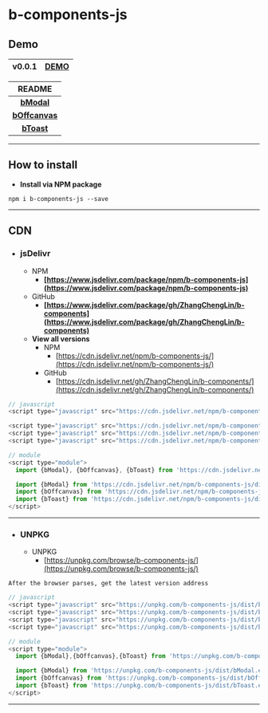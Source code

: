# b-components-js

## Demo

| **v0.0.1** | [**DEMO**](../demo/) |
|:----------:|:--------------------:|

|                 **README**                 |
|:------------------------------------------:|
|     [**bModal**](../readme/modal.html)     |
| [**bOffcanvas**](../readme/offcanvas.html) |
|     [**bToast**](../readme/toast.html)     |

---

## How to install

- **Install via NPM package**

```
npm i b-components-js --save
```

---

## CDN

- ### jsDelivr
  - NPM
    - **[https://www.jsdelivr.com/package/npm/b-components-js](https://www.jsdelivr.com/package/npm/b-components-js)**
  - GitHub
    - **[https://www.jsdelivr.com/package/gh/ZhangChengLin/b-components](https://www.jsdelivr.com/package/gh/ZhangChengLin/b-components)**
  - **View all versions**
    - NPM
      - [https://cdn.jsdelivr.net/npm/b-components-js/](https://cdn.jsdelivr.net/npm/b-components-js/)
    - GitHub
      - [https://cdn.jsdelivr.net/gh/ZhangChengLin/b-components/](https://cdn.jsdelivr.net/gh/ZhangChengLin/b-components/)

```javascript
// javascript
<script type="javascript" src="https://cdn.jsdelivr.net/npm/b-components-js/dist/b.bundle.min.js"></script>

<script type="javascript" src="https://cdn.jsdelivr.net/npm/b-components-js/dist/bModal.min.js"></script>
<script type="javascript" src="https://cdn.jsdelivr.net/npm/b-components-js/dist/bOffcanvas.min.js"></script>
<script type="javascript" src="https://cdn.jsdelivr.net/npm/b-components-js/dist/bToast.min.js"></script>

// module
<script type="module">
  import {bModal}, {bOffcanvas}, {bToast} from 'https://cdn.jsdelivr.net/npm/b-components-js/dist/b.bundle.esm.js/+esm'

  import {bModal} from 'https://cdn.jsdelivr.net/npm/b-components-js/dist/bModal.esm.min.js/+esm'
  import {bOffcanvas} from 'https://cdn.jsdelivr.net/npm/b-components-js/dist/bOffcanvas.esm.min.js/+esm'
  import {bToast} from 'https://cdn.jsdelivr.net/npm/b-components-js/dist/bToast.esm.min.js/+esm'
</script>
```

---

- ### UNPKG
  - UNPKG
    - [https://unpkg.com/browse/b-components-js/](https://unpkg.com/browse/b-components-js/)

`After the browser parses, get the latest version address`

```javascript
// javascript
<script type="javascript" src="https://unpkg.com/b-components-js/dist/b.bundle.min.js"></script>
<script type="javascript" src="https://unpkg.com/b-components-js/dist/bModal.min.js"></script>
<script type="javascript" src="https://unpkg.com/b-components-js/dist/bOffcanvas.min.js"></script>
<script type="javascript" src="https://unpkg.com/b-components-js/dist/bToast.min.js"></script>

// module
<script type="module">
  import {bModal},{bOffcanvas},{bToast} from 'https://unpkg.com/b-components-js/dist/b.bundle.esm.js?module'

  import {bModal} from 'https://unpkg.com/b-components-js/dist/bModal.esm.js?module'
  import {bOffcanvas} from 'https://unpkg.com/b-components-js/dist/bOffcanvas.esm.js?module'
  import {bToast} from 'https://unpkg.com/b-components-js/dist/bToast.esm.js?module'
</script>
```

---
